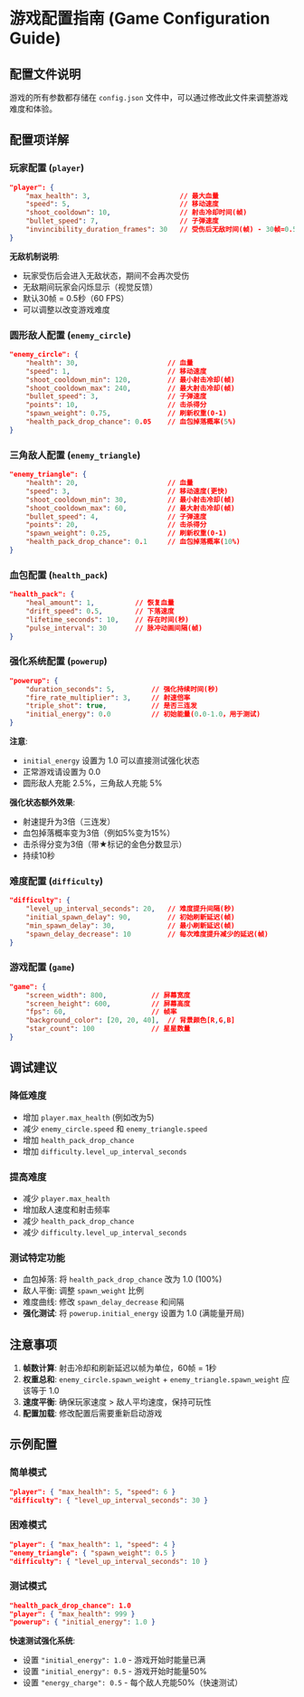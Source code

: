 # 游戏配置指南 (Game Configuration Guide)

## 配置文件说明

游戏的所有参数都存储在 `config.json` 文件中，可以通过修改此文件来调整游戏难度和体验。

## 配置项详解

### 玩家配置 (`player`)

```json
"player": {
    "max_health": 3,                      // 最大血量
    "speed": 5,                           // 移动速度
    "shoot_cooldown": 10,                 // 射击冷却时间(帧)
    "bullet_speed": 7,                    // 子弹速度
    "invincibility_duration_frames": 30   // 受伤后无敌时间(帧) - 30帧=0.5秒
}
```

**无敌机制说明**:
- 玩家受伤后会进入无敌状态，期间不会再次受伤
- 无敌期间玩家会闪烁显示（视觉反馈）
- 默认30帧 = 0.5秒（60 FPS）
- 可以调整以改变游戏难度

### 圆形敌人配置 (`enemy_circle`)

```json
"enemy_circle": {
    "health": 30,                      // 血量
    "speed": 1,                        // 移动速度
    "shoot_cooldown_min": 120,         // 最小射击冷却(帧)
    "shoot_cooldown_max": 240,         // 最大射击冷却(帧)
    "bullet_speed": 3,                 // 子弹速度
    "points": 10,                      // 击杀得分
    "spawn_weight": 0.75,              // 刷新权重(0-1)
    "health_pack_drop_chance": 0.05    // 血包掉落概率(5%)
}
```

### 三角敌人配置 (`enemy_triangle`)

```json
"enemy_triangle": {
    "health": 20,                      // 血量
    "speed": 3,                        // 移动速度(更快)
    "shoot_cooldown_min": 30,          // 最小射击冷却(帧)
    "shoot_cooldown_max": 60,          // 最大射击冷却(帧)
    "bullet_speed": 4,                 // 子弹速度
    "points": 20,                      // 击杀得分
    "spawn_weight": 0.25,              // 刷新权重(0-1)
    "health_pack_drop_chance": 0.1     // 血包掉落概率(10%)
}
```

### 血包配置 (`health_pack`)

```json
"health_pack": {
    "heal_amount": 1,          // 恢复血量
    "drift_speed": 0.5,        // 下落速度
    "lifetime_seconds": 10,    // 存在时间(秒)
    "pulse_interval": 30       // 脉冲动画间隔(帧)
}
```

### 强化系统配置 (`powerup`)

```json
"powerup": {
    "duration_seconds": 5,         // 强化持续时间(秒)
    "fire_rate_multiplier": 3,     // 射速倍率
    "triple_shot": true,           // 是否三连发
    "initial_energy": 0.0          // 初始能量(0.0-1.0，用于测试)
}
```

**注意**: 
- `initial_energy` 设置为 1.0 可以直接测试强化状态
- 正常游戏请设置为 0.0
- 圆形敌人充能 2.5%，三角敌人充能 5%

**强化状态额外效果**:
- 射速提升为3倍（三连发）
- 血包掉落概率变为3倍（例如5%变为15%）
- 击杀得分变为3倍（带★标记的金色分数显示）
- 持续10秒

### 难度配置 (`difficulty`)

```json
"difficulty": {
    "level_up_interval_seconds": 20,   // 难度提升间隔(秒)
    "initial_spawn_delay": 90,         // 初始刷新延迟(帧)
    "min_spawn_delay": 30,             // 最小刷新延迟(帧)
    "spawn_delay_decrease": 10         // 每次难度提升减少的延迟(帧)
}
```

### 游戏配置 (`game`)

```json
"game": {
    "screen_width": 800,           // 屏幕宽度
    "screen_height": 600,          // 屏幕高度
    "fps": 60,                     // 帧率
    "background_color": [20, 20, 40],  // 背景颜色[R,G,B]
    "star_count": 100              // 星星数量
}
```

## 调试建议

### 降低难度
- 增加 `player.max_health` (例如改为5)
- 减少 `enemy_circle.speed` 和 `enemy_triangle.speed`
- 增加 `health_pack_drop_chance`
- 增加 `difficulty.level_up_interval_seconds`

### 提高难度
- 减少 `player.max_health`
- 增加敌人速度和射击频率
- 减少 `health_pack_drop_chance`
- 减少 `difficulty.level_up_interval_seconds`

### 测试特定功能
- 血包掉落: 将 `health_pack_drop_chance` 改为 1.0 (100%)
- 敌人平衡: 调整 `spawn_weight` 比例
- 难度曲线: 修改 `spawn_delay_decrease` 和间隔
- **强化测试**: 将 `powerup.initial_energy` 设置为 1.0 (满能量开局)

## 注意事项

1. **帧数计算**: 射击冷却和刷新延迟以帧为单位，60帧 = 1秒
2. **权重总和**: `enemy_circle.spawn_weight` + `enemy_triangle.spawn_weight` 应该等于 1.0
3. **速度平衡**: 确保玩家速度 > 敌人平均速度，保持可玩性
4. **配置加载**: 修改配置后需要重新启动游戏

## 示例配置

### 简单模式
```json
"player": { "max_health": 5, "speed": 6 }
"difficulty": { "level_up_interval_seconds": 30 }
```

### 困难模式
```json
"player": { "max_health": 1, "speed": 4 }
"enemy_triangle": { "spawn_weight": 0.5 }
"difficulty": { "level_up_interval_seconds": 10 }
```

### 测试模式
```json
"health_pack_drop_chance": 1.0
"player": { "max_health": 999 }
"powerup": { "initial_energy": 1.0 }
```

**快速测试强化系统**:
- 设置 `"initial_energy": 1.0` - 游戏开始时能量已满
- 设置 `"initial_energy": 0.5` - 游戏开始时能量50%
- 设置 `"energy_charge": 0.5` - 每个敌人充能50%（快速测试）
